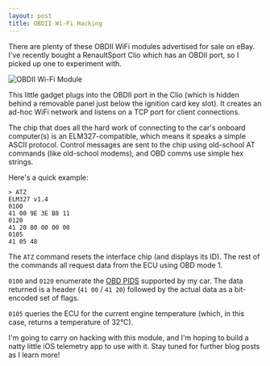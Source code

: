 ```yaml
---
layout: post
title: OBDII Wi-Fi Hacking
---
```

There are plenty of these OBDII WiFi modules advertised for sale on eBay.  I've
recently bought a RenaultSport Clio which has an OBDII port, so I picked up one
to experiment with.

![OBDII Wi-Fi Module](http://media.tumblr.com/tumblr_lz3c6x9SzE1qb5o7n.jpg)

This little gadget plugs into the OBDII port in the Clio (which is hidden
behind a removable panel just below the ignition card key slot).  It creates an
ad-hoc WiFi network and listens on a TCP port for client connections.

The chip that does all the hard work of connecting to the car's onboard
computer(s) is an ELM327-compatible, which means it speaks a simple ASCII
protocol.  Control messages are sent to the chip using old-school AT commands
(like old-school modems), and OBD comms use simple hex strings.

Here's a quick example:

    > ATZ
    ELM327 v1.4
    0100
    41 00 9E 3E B8 11
    0120
    41 20 80 00 00 00
    0105
    41 05 48

The `ATZ` command resets the interface chip (and displays its ID).  The rest of
the commands all request data from the ECU using OBD mode 1.

`0100` and `0120` enumerate the [OBD PIDS][1] supported by my car.  The data
returned is a header (`41 00` / `41 20`) followed by the actual data as a
bit-encoded set of flags.

`0105` queries the ECU for the current engine temperature (which, in this case,
returns a temperature of 32°C).

I'm going to carry on hacking with this module, and I'm hoping to build a natty
little iOS telemetry app to use with it.  Stay tuned for further blog posts as
I learn more!

[1]: http://en.wikipedia.org/wiki/OBD-II_PIDs#Standard_PIDs
